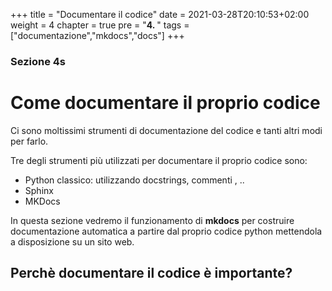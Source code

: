 +++
title = "Documentare il codice"
date = 2021-03-28T20:10:53+02:00
weight = 4
chapter = true
pre = "<b>4. </b>"
tags = ["documentazione","mkdocs","docs"]
+++

<!-- Hotjar Tracking Code for https://pythonbiellagroup.it -->
<script>
    (function(h,o,t,j,a,r){
        h.hj=h.hj||function(){(h.hj.q=h.hj.q||[]).push(arguments)};
        h._hjSettings={hjid:2847436,hjsv:6};
        a=o.getElementsByTagName('head')[0];
        r=o.createElement('script');r.async=1;
        r.src=t+h._hjSettings.hjid+j+h._hjSettings.hjsv;
        a.appendChild(r);
    })(window,document,'https://static.hotjar.com/c/hotjar-','.js?sv=');
</script>

### Sezione 4s

# Come documentare il proprio codice

Ci sono moltissimi strumenti di documentazione del codice e tanti altri modi per farlo.

Tre degli strumenti più utilizzati per documentare il proprio codice sono:
- Python classico: utilizzando docstrings, commenti , ..
- Sphinx
- MKDocs

In questa sezione vedremo il funzionamento di **mkdocs** per costruire documentazione automatica a partire dal proprio codice python mettendola a disposizione su un sito web.

## Perchè documentare il codice è importante?


